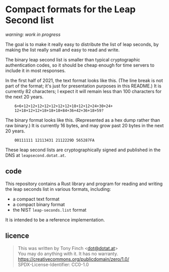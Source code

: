 Compact formats for the Leap Second list
========================================

_warning: work in progress_

The goal is to make it really easy to distribute the list of leap
seconds, by making the list really small and easy to read and write.

The binary leap second list is smaller than typical cryptographic
authentication codes, so it should be cheap enough for time servers to
include it in most responses.

In the first half of 2021, the text format looks like this. (The line
break is not part of the format; it's just for presentation purposes
in this README.) It is currently 82 characters; I expect it will
remain less than 100 characters for the next 20 years.

        6+6+12+12+12+12+12+12+12+18+12+12+24+30+24+
        12+18+12+12+18+18+18+84+36+42+36+18+59?

The binary format looks like this. (Represented as a hex dump rather
than raw binary.) It is currently 16 bytes, and may grow past 20 bytes
in the next 20 years.

        00111111 12113431 2112229D 565287FA

These leap second lists are cryptographically signed and published in
the DNS at `leapsecond.dotat.at`.


code
----

This repository contains a Rust library and program for reading and
writing the leap seconds list in various formats, including:

  * a compact text format
  * a compact binary format
  * the NIST `leap-seconds.list` format

It is intended to be a reference implementation.


licence
-------

> This was written by Tony Finch <<dot@dotat.at>>  
> You may do anything with it. It has no warranty.  
> <https://creativecommons.org/publicdomain/zero/1.0/>  
> SPDX-License-Identifier: CC0-1.0
